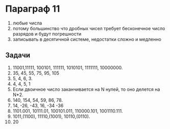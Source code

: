 # Параграф 11
1. любые числа
2. потому большинство что дробных чисел требует бесконечное число разрядов и будут погрешности
3. записывать в десятичной системе, недостатки сложно и медленно
## Задачи
1. 11001,11111, 100101, 111111, 1010101, 1111111, 10000000.
2. 35, 45, 55, 75, 95, 105
3. 5, 4, 6, 3.
4. 4, 4, 5, 1
5. Если двоичное число заканчивается на N нулей, то оно делется на N*2.
6. 140, 154, 54, 59, 86, 78.
7. 14, -26, -43, 16, -34 -36
8. 1101.001, 10111.01, 100101.011, 110000.101, 1001110.111.
9. 1011,(1100), 11110,(1001), 10110,(0110).
10. 20
